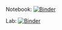 Notebook: [![Binder](https://mybinder.org/badge_logo.svg)](https://mybinder.org/v2/gh/ctumminello/BIOS512-binder/main)

Lab: [![Binder](https://mybinder.org/badge_logo.svg)](https://mybinder.org/v2/gh/ctumminello/BIOS512-binder/main?urlpath=lab)
